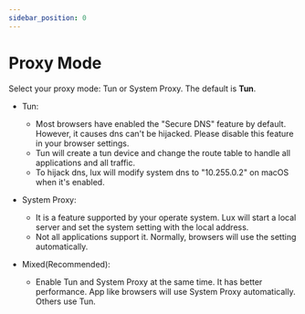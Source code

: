 ```yaml
---
sidebar_position: 0
---
```


# Proxy Mode

Select your proxy mode: Tun or System Proxy. The default is **Tun**.

* Tun:
    * Most browsers have enabled the "Secure DNS" feature by default.
      However, it causes dns can't be hijacked.
      Please disable this feature in your browser settings.
    * Tun will create a tun device and change the route table to handle all applications and all traffic.
    * To hijack dns, lux will modify system dns to "10.255.0.2" on macOS when it's enabled.

* System Proxy:
    * It is a feature supported by your operate system. Lux will start a local server and set
      the system setting with the local address.
    * Not all applications support it. Normally, browsers will use the setting automatically.

* Mixed(Recommended):
    * Enable Tun and System Proxy at the same time. It has better performance. 
      App like browsers will use System Proxy automatically. Others use Tun.
